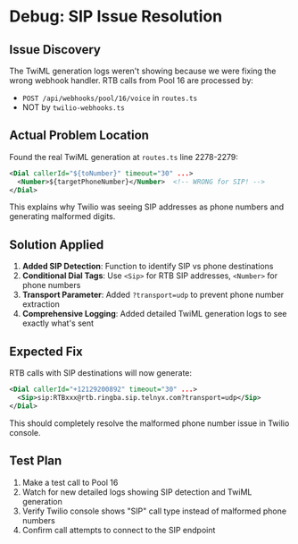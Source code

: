 # Debug: SIP Issue Resolution

## Issue Discovery
The TwiML generation logs weren't showing because we were fixing the wrong webhook handler. RTB calls from Pool 16 are processed by:
- `POST /api/webhooks/pool/16/voice` in `routes.ts`
- NOT by `twilio-webhooks.ts`

## Actual Problem Location
Found the real TwiML generation at `routes.ts` line 2278-2279:
```xml
<Dial callerId="${toNumber}" timeout="30" ...>
  <Number>${targetPhoneNumber}</Number>  <!-- WRONG for SIP! -->
</Dial>
```

This explains why Twilio was seeing SIP addresses as phone numbers and generating malformed digits.

## Solution Applied
1. **Added SIP Detection**: Function to identify SIP vs phone destinations
2. **Conditional Dial Tags**: Use `<Sip>` for RTB SIP addresses, `<Number>` for phone numbers
3. **Transport Parameter**: Added `?transport=udp` to prevent phone number extraction
4. **Comprehensive Logging**: Added detailed TwiML generation logs to see exactly what's sent

## Expected Fix
RTB calls with SIP destinations will now generate:
```xml
<Dial callerId="+12129200892" timeout="30" ...>
  <Sip>sip:RTBxxx@rtb.ringba.sip.telnyx.com?transport=udp</Sip>
</Dial>
```

This should completely resolve the malformed phone number issue in Twilio console.

## Test Plan
1. Make a test call to Pool 16
2. Watch for new detailed logs showing SIP detection and TwiML generation
3. Verify Twilio console shows "SIP" call type instead of malformed phone numbers
4. Confirm call attempts to connect to the SIP endpoint